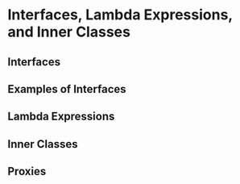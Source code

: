 # Interfaces, Lambda Expressions, and Inner Classes

## Interfaces






## Examples of Interfaces

## Lambda Expressions

## Inner Classes

## Proxies